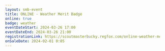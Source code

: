 ```yaml
---
layout: smb-event
title: ONLINE - Weather Merit Badge
online: true
badge: weather
eventDateStart: 2024-03-26 17:00
eventDateEnd: 2024-03-26 21:00
registrationLink: https://scoutmasterbucky.regfox.com/online-weather-merit-badge-2024-03-26pm
onSaleDate: 2024-02-01 0:05
---
```

